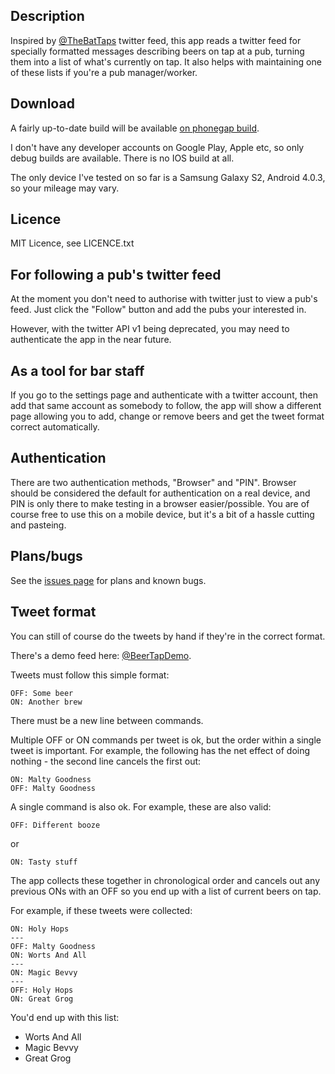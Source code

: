 Description
-----------

Inspired by [@TheBatTaps](https://twitter.com/TheBatTaps) twitter feed, this app reads a twitter feed for specially formatted messages describing beers on tap at a pub, turning them into a list of what's currently on tap. It also helps with maintaining one of these lists if you're a pub manager/worker.

Download
--------

A fairly up-to-date build will be available [on phonegap build](https://build.phonegap.com/apps/335079/share).

I don't have any developer accounts on Google Play, Apple etc, so only debug builds are available. There is no IOS build at all.

The only device I've tested on so far is a Samsung Galaxy S2, Android 4.0.3, so your mileage may vary.

Licence
-------

MIT Licence, see LICENCE.txt

For following a pub's twitter feed
----------------------------------

At the moment you don't need to authorise with twitter just to view a pub's feed. Just click the "Follow" button and add the pubs your interested in.

However, with the twitter API v1 being deprecated, you may need to authenticate the app in the near future.

As a tool for bar staff
-----------------------

If you go to the settings page and authenticate with a twitter account, then add that same account as somebody to follow, the app will show a different page allowing you to add, change or remove beers and get the tweet format correct automatically.

Authentication
--------------

There are two authentication methods, "Browser" and "PIN". Browser should be considered the default for authentication on a real device, and PIN is only there to make testing in a browser easier/possible. You are of course free to use this on a mobile device, but it's a bit of a hassle cutting and pasteing.

Plans/bugs
----------

See the [issues page](https://github.com/coolhandmook/BeerTap/issues) for plans and known bugs.

Tweet format
------------

You can still of course do the tweets by hand if they're in the correct format.

There's a demo feed here: [@BeerTapDemo](https://twitter.com/BeerTapDemo).

Tweets must follow this simple format:

    OFF: Some beer
    ON: Another brew

There must be a new line between commands.

Multiple OFF or ON commands per tweet is ok, but the order within a single tweet is important. For example, the following has the net effect of doing nothing - the second line cancels the first out:

    ON: Malty Goodness
    OFF: Malty Goodness

A single command is also ok. For example, these are also valid:

    OFF: Different booze

or

    ON: Tasty stuff

The app collects these together in chronological order and cancels out any previous ONs with an OFF so you end up with a list of current beers on tap.

For example, if these tweets were collected:

    ON: Holy Hops
    ---
    OFF: Malty Goodness
    ON: Worts And All
    ---
    ON: Magic Bevvy
    ---
    OFF: Holy Hops
    ON: Great Grog

You'd end up with this list:

* Worts And All
* Magic Bevvy
* Great Grog

